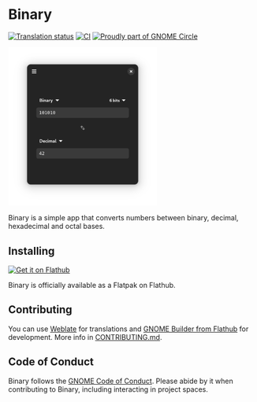 # Binary

[![Translation status](https://hosted.weblate.org/widget/binary/binary-app/svg-badge.svg)](https://hosted.weblate.org/engage/binary/)
[![CI](https://github.com/fizzyizzy05/binary/actions/workflows/ci.yml/badge.svg)](https://github.com/fizzyizzy05/binary/actions/workflows/ci.yml)
[![Proudly part of GNOME Circle](https://circle.gnome.org/assets/button/badge.svg)](https://circle.gnome.org)

<picture style="width: 964px;">
    <source srcset="img/binary-101010-decimal-42.png" media="(prefers-color-scheme: light)"/>
    <img src="img/binary-101010-decimal-42-dark.png" alt="A screenshot of the Binary app converting 101010 in Binary to 42 in Decimal." style="width: 60%;">
</picture>

Binary is a simple app that converts numbers between binary, decimal, hexadecimal and octal bases.
## Installing
<a href='https://flathub.org/apps/io.github.fizzyizzy05.binary'>
    <img width='240' alt='Get it on Flathub' src='https://flathub.org/api/badge?locale=en'/>
</a>

Binary is officially available as a Flatpak on Flathub. 

## Contributing
You can use [Weblate](https://hosted.weblate.org/engage/binary/) for translations and [GNOME Builder from Flathub](https://flathub.org/apps/org.gnome.Builder) for development. More info in [CONTRIBUTING.md](CONTRIBUTING.md).

## Code of Conduct
Binary follows the [GNOME Code of Conduct](https://wiki.gnome.org/Foundation/CodeOfConduct). Please abide by it when contributing to Binary, including interacting in project spaces.

